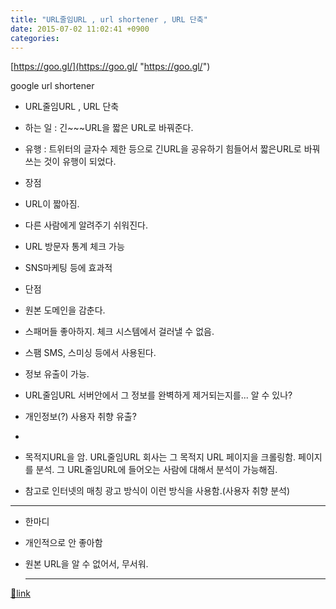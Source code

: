 ```yaml
---
title: "URL줄임URL , url shortener , URL 단축"
date: 2015-07-02 11:02:41 +0900
categories: 
---
```

  

[https://goo.gl/](https://goo.gl/ "https://goo.gl/")

google url shortener  
- URL줄임URL , URL 단축
- 하는 일 : 긴~~~URL을 짧은 URL로 바꿔준다.
- 유행 : 트위터의 글자수 제한 등으로 긴URL을 공유하기 힘들어서 짧은URL로 바꿔 쓰는 것이 유행이 되었다.
- 장점
- URL이 짧아짐. 
- 다른 사람에게 알려주기 쉬워진다.

- URL 방문자 통계 체크 가능
- SNS마케팅 등에 효과적


- 단점
- 원본 도메인을 감춘다. 
- 스패머들 좋아하지. 체크 시스템에서 걸러낼 수 없음.
- 스팸 SMS, 스미싱 등에서 사용된다.

- 정보 유출이 가능.
- URL줄임URL 서버안에서 그 정보를 완벽하게 제거되는지를... 알 수 있나?

- 개인정보(?) 사용자 취향 유출? 
- 
- 목적지URL을 암. URL줄임URL 회사는 그 목적지 URL 페이지을 크롤링함. 페이지를 분석. 그 URL줄임URL에 들어오는 사람에 대해서 분석이 가능해짐.
- 참고로 인터넷의 매칭 광고 방식이 이런 방식을 사용함.(사용자 취향 분석)



- - - - - -

- 한마디
- 개인적으로 안 좋아함
- 원본 URL을 알 수 없어서, 무서워.




  ***
[🔗link](http://www.mins01.com/mh/tech/read/953)